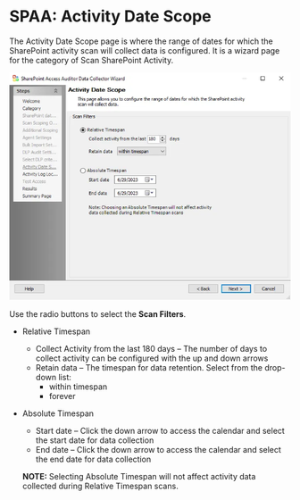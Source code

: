 # SPAA: Activity Date Scope

The Activity Date Scope page is where the range of dates for which the SharePoint activity scan will collect data is configured. It is a wizard page for the category of Scan SharePoint Activity.

![Activity Date Scope page](../../../../../../static/img/product_docs/accessanalyzer/enterpriseauditor/admin/datacollector/spaa/activitydatescope.webp)

Use the radio buttons to select the __Scan Filters__.

- Relative Timespan
  - Collect Activity from the last 180 days – The number of days to collect activity can be configured with the up and down arrows
  - Retain data – The timespan for data retention. Select from the drop-down list:
    - within timespan
    - forever
- Absolute Timespan
  - Start date – Click the down arrow to access the calendar and select the start date for data collection
  - End date – Click the down arrow to access the calendar and select the end date for data collection

  __NOTE:__ Selecting Absolute Timespan will not affect activity data collected during Relative Timespan scans.
